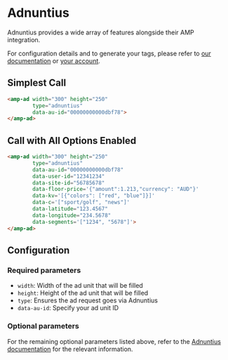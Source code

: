 <!---
Copyright 2020 The AMP HTML Authors. All Rights Reserved.

Licensed under the Apache License, Version 2.0 (the "License");
you may not use this file except in compliance with the License.
You may obtain a copy of the License at

      http://www.apache.org/licenses/LICENSE-2.0

Unless required by applicable law or agreed to in writing, software
distributed under the License is distributed on an "AS-IS" BASIS,
WITHOUT WARRANTIES OR CONDITIONS OF ANY KIND, either express or implied.
See the License for the specific language governing permissions and
limitations under the License.
-->

# Adnuntius

Adnuntius provides a wide array of features alongside their AMP integration.

For configuration details and to generate your tags, please refer to [our documentation](https://docs.adnuntius.com) or [your account](https://admin.adnuntius.com).

## Simplest Call

```html
<amp-ad width="300" height="250"
        type="adnuntius"
        data-au-id="00000000000dbf78">
</amp-ad>
```


## Call with All Options Enabled

```html
<amp-ad width="300" height="250"
        type="adnuntius"
        data-au-id="00000000000dbf78"
        data-user-id="12341234"
        data-site-id="56785678"
        data-floor-price='{"amount":1.213,"currency": "AUD"}'
        data-kv='[{"colors": ["red", "blue"]}]'
        data-c='["sport/golf", "news"]'
        data-latitude="123.4567"
        data-longitude="234.5678"
        data-segments='["1234", "5678"]'>
</amp-ad>
```

## Configuration

### Required parameters

-   `width`: Width of the ad unit that will be filled
-   `height`: Height of the ad unit that will be filled
-   `type`: Ensures the ad request goes via Adnuntius
-   `data-au-id`: Specify your ad unit ID

### Optional parameters

For the remaining optional parameters listed above, refer to the [Adnuntius documentation](https://docs.adnuntius.com/adnuntius-advertising/requesting-ads/intro/adn-request) for the relevant information.
